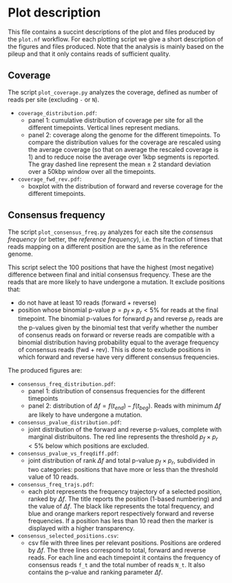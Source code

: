 # Plot description

This file contains a succint descriptions of the plot and files produced by the `plot.nf` workflow. For each plotting script we give a short description of the figures and files produced. Note that the analysis is mainly based on the pileup and that it only contains reads of sufficient quality.

## Coverage

The script `plot_coverage.py` analyzes the coverage, defined as number of reads per site (excluding `-` or `N`).

- `coverage_distribution.pdf`:
    - panel 1: cumulative distribution of coverage per site for all the different timepoints. Vertical lines represent medians.
    - panel 2: coverage along the genome for the different timepoints. To compare the distribution values for the coverage are rescaled using the average coverage (so that on average the rescaled coverage is 1) and to reduce noise the average over 1kbp segments is reported. The gray dashed line represent the mean $\pm$ 2 standard deviation over a 50kbp window over all the timepoints. 
- `coverage_fwd_rev.pdf`:
    - boxplot with the distribution of forward and reverse coverage for the different timepoints.


## Consensus frequency

The script `plot_consensus_freq.py` analyzes for each site the *consensus frequency* (or better, the *reference frequency*), i.e. the fraction of times that reads mapping on a different position are the same as in the reference genome.

This script select the 100 positions that have the highest (most negative) difference between final and initial consensus frequency. These are the reads that are more likely to have undergone a mutation. It exclude positions that:
- do not have at least 10 reads (forward + reverse)
- position whose binomial p-value $p = p_f \times p_r < 5\%$ for reads at the final timepoint. The binomial p-values for forward $p_f$ and reverse $p_r$ reads are the p-values given by the binomial test that verify whether the number of consenus reads on forward or reverse reads are compatible with a binomial distribution having probability equal to the average frequency of consensus reads (fwd + rev). This is done to exclude positions in which forward and reverse have very different consensus frequencies.

The produced figures are:

- `consensus_freq_distribution.pdf`:
    - panel 1: distribution of consensus frequencies for the different timepoints
    - panel 2: distribution of $\Delta f = f(t_{end}) - f(t_{beg})$. Reads with minimum $\Delta f$ are likely to have undergone a mutation.
- `consensus_pvalue_distribution.pdf`:
    - joint distribution of the forward and reverse p-values, complete with marginal distribuitons. The red line represents the threshold $p_f \times p_r < 5\%$ below which positions are excluded.
- `consensus_pvalue_vs_freqdiff.pdf`: 
    - joint distribution of rank $\Delta f$ and total p-value $p_f \times p_r$, subdivided in two categories: positions that have more or less than the threshold value of 10 reads.
- `consensus_freq_trajs.pdf`:
    - each plot represents the frequency trajectory of a selected position, ranked by $\Delta f$. The title reports the position (1-based numbering) and the value of $\Delta f$. The black like represents the total frequency, and blue and orange markers report respectively forward and reverse frequencies. If a position has less than 10 read then the marker is displayed with a higher transparency.
- `consensus_selected_positions.csv`: 
    - csv file with three lines per relevant positions. Positions are ordered by $\Delta f$. The three lines correspond to total, forward and reverse reads. For each line and each timepoint it contains the frequency of consensus reads `f_t` and the total number of reads `N_t`. It also contains the p-value and ranking parameter $\Delta f$.